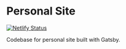 # Personal Site

[![Netlify Status](https://api.netlify.com/api/v1/badges/a896e835-4bee-4569-8afa-c614a1dd7e13/deploy-status)](https://app.netlify.com/sites/jeffwinegar/deploys)

Codebase for personal site built with Gatsby.
